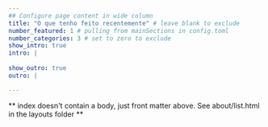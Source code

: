 ```yaml
---
## Configure page content in wide column
title: "O que tenho feito recentemente" # leave blank to exclude
number_featured: 1 # pulling from mainSections in config.toml
number_categories: 3 # set to zero to exclude
show_intro: true
intro: |
 
show_outro: true
outro: |

---
```


** index doesn't contain a body, just front matter above.
See about/list.html in the layouts folder **
